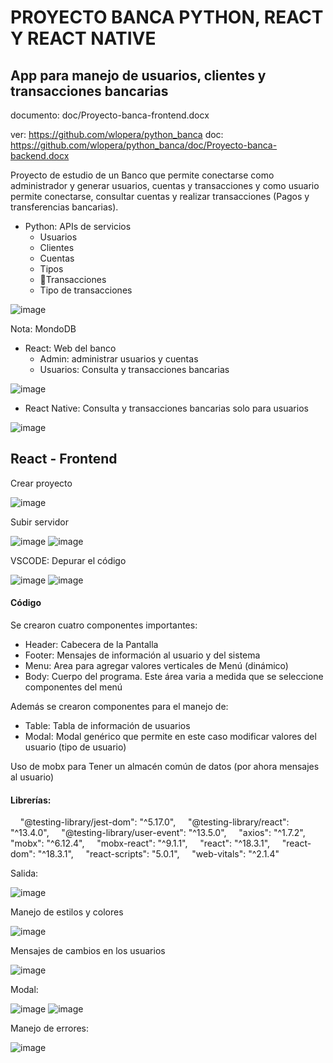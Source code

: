 # PROYECTO BANCA PYTHON, REACT Y REACT NATIVE
## App para manejo de usuarios, clientes y transacciones bancarias
  documento: doc/Proyecto-banca-frontend.docx
  
  ver: https://github.com/wlopera/python_banca
  doc: https://github.com/wlopera/python_banca/doc/Proyecto-banca-backend.docx

Proyecto de estudio de un Banco que permite conectarse como administrador y generar usuarios, cuentas y transacciones y como usuario permite conectarse, consultar cuentas y realizar transacciones (Pagos y transferencias bancarias).

* Python: APIs de servicios
    * Usuarios
    * Clientes
    * Cuentas
    * Tipos
    * Transacciones
    * Tipo de transacciones

![image](https://github.com/wlopera/react_banca/assets/7141537/55067c77-7053-4e36-8bad-879c7509bbff)

Nota: MondoDB

* React: Web del banco
    * Admin:  administrar usuarios y cuentas 
    * Usuarios: Consulta y transacciones bancarias

![image](https://github.com/wlopera/react_banca/assets/7141537/c2278184-ea4d-4fbc-a799-e3f5b59f0aa4)

* React Native: Consulta y transacciones bancarias solo para usuarios
  
![image](https://github.com/wlopera/react_banca/assets/7141537/d78bf586-4cfa-4750-abc3-88afb48d819d)

## React - Frontend

Crear proyecto

![image](https://github.com/wlopera/react_banca/assets/7141537/4e64f160-8113-4589-baeb-0078d34ac485)

Subir servidor

![image](https://github.com/wlopera/react_banca/assets/7141537/ac36061e-3e4a-4c07-8cee-bf59e7af7a66)
![image](https://github.com/wlopera/react_banca/assets/7141537/a5d215d3-4c0e-4ec2-891f-2a4a507cdda3)

VSCODE: Depurar el código 

![image](https://github.com/wlopera/react_banca/assets/7141537/fb54fbe0-53e5-4931-b74f-6df2cc901145)
![image](https://github.com/wlopera/react_banca/assets/7141537/9c2ee5a4-dc82-4e23-9b17-05d61fc82bb9)


#### Código

Se crearon cuatro componentes importantes:

*  Header:  Cabecera de la Pantalla
*  Footer:    Mensajes de información al usuario y del sistema
*  Menu:     Area para agregar valores verticales de Menú (dinámico)
*  Body:    Cuerpo del programa. Este área varia a medida que se seleccione componentes del menú

Además se crearon componentes para el manejo de:
*  Table:  Tabla de información de usuarios
*  Modal: Modal genérico que permite en este caso modificar valores del usuario (tipo de usuario)

Uso de mobx para Tener un almacén común de datos (por ahora mensajes al usuario)

#### Librerías:
    "@testing-library/jest-dom": "^5.17.0",
    "@testing-library/react": "^13.4.0",
    "@testing-library/user-event": "^13.5.0",
    "axios": "^1.7.2",
    "mobx": "^6.12.4",
    "mobx-react": "^9.1.1",
    "react": "^18.3.1",
    "react-dom": "^18.3.1",
    "react-scripts": "5.0.1",
    "web-vitals": "^2.1.4"



Salida:

![image](https://github.com/wlopera/react_banca/assets/7141537/5e37d481-a70a-4a80-9cbf-03768335b576)

Manejo de estilos y colores

![image](https://github.com/wlopera/react_banca/assets/7141537/58587ae5-b963-47e8-8b34-d1eba428b986)

Mensajes de cambios en los usuarios

![image](https://github.com/wlopera/react_banca/assets/7141537/c6cacf2a-3093-4809-a447-b8465d04aa64)

Modal:

![image](https://github.com/wlopera/react_banca/assets/7141537/1dd74a72-6da0-47d9-8118-2f4fd60d6fa0)
![image](https://github.com/wlopera/react_banca/assets/7141537/ce9f6e59-510b-4d55-84c5-aa76baccdce1)

Manejo de errores:

![image](https://github.com/wlopera/react_banca/assets/7141537/57a1f296-7717-4dfa-aac3-94d0a5babcab)







